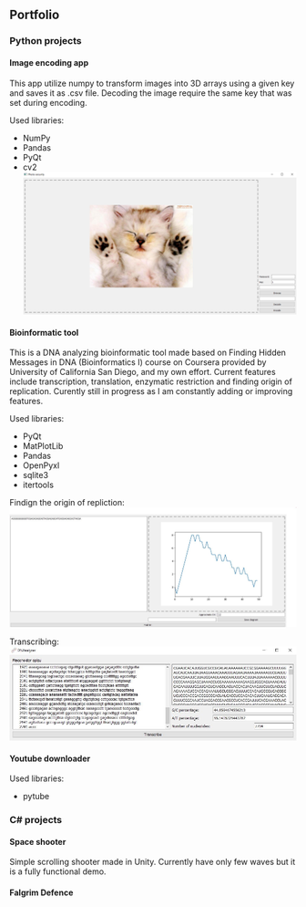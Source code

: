 ## Portfolio 
### Python projects
#### Image encoding app
  This app utilize numpy to transform images into 3D arrays using a given key and saves it as .csv file. Decoding the image require the same key that was set during encoding. 

Used libraries:
* NumPy
* Pandas
* PyQt
* cv2 
![alt text](Capture.PNG)

#### Bioinformatic tool
  This is a DNA analyzing bioinformatic tool made based on Finding Hidden Messages in DNA (Bioinformatics I) course on Coursera provided by University of California San Diego, and my own effort. Current features include transcription, translation, enzymatic restriction and finding origin of replication. Curently still in progress as I am constantly adding or improving features.

Used libraries: 
* PyQt
* MatPlotLib
* Pandas
* OpenPyxl
* sqlite3
* itertools

Findign the origin of repliction:
![alt text](Ori.JPG)

Transcribing:
![alt text](Transcribe.JPG)
 
#### Youtube downloader

Used libraries: 
* pytube

### C# projects
#### Space shooter
Simple scrolling shooter made in Unity. Currently have only few waves but it is a fully functional demo.
#### Falgrim Defence
